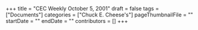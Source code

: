 +++
title = "CEC Weekly October 5, 2001"
draft = false
tags = ["Documents"]
categories = ["Chuck E. Cheese's"]
pageThumbnailFile = ""
startDate = ""
endDate = ""
contributors = []
+++
